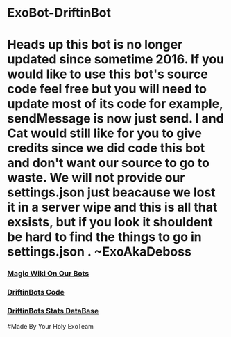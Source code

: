 # ExoBot-DriftinBot

# Heads up this bot is no longer updated since sometime 2016. If you would like to use this bot's source code feel free but you will need to update most of its code for example, sendMessage is now just send. I and Cat would still like for you to give credits since we did code this bot and don't want our source to go to waste. We will not provide our settings.json just beacause we lost it in a server wipe and this is all that exsists, but if you look it shouldent be hard to find the things to go in settings.json .   ~ExoAkaDeboss


### [Magic Wiki On Our Bots](https://github.com/DebossTFK/ExoBot-DriftinBot/wiki)
### [DriftinBots Code](https://github.com/DebossTFK/ExoBot-DriftinBot/blob/master/DriftinBOTv2.js)
### [DriftinBots Stats DataBase](https://github.com/DebossTFK/ExoBot-DriftinBot/blob/master/driftinDB.json)
#Made By Your Holy ExoTeam

